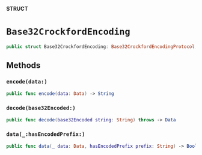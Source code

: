 **STRUCT**

# `Base32CrockfordEncoding`

```swift
public struct Base32CrockfordEncoding: Base32CrockfordEncodingProtocol, Base32CrockfordComparer
```

## Methods
### `encode(data:)`

```swift
public func encode(data: Data) -> String
```

### `decode(base32Encoded:)`

```swift
public func decode(base32Encoded string: String) throws -> Data
```

### `data(_:hasEncodedPrefix:)`

```swift
public func data(_ data: Data, hasEncodedPrefix prefix: String) -> Bool
```
